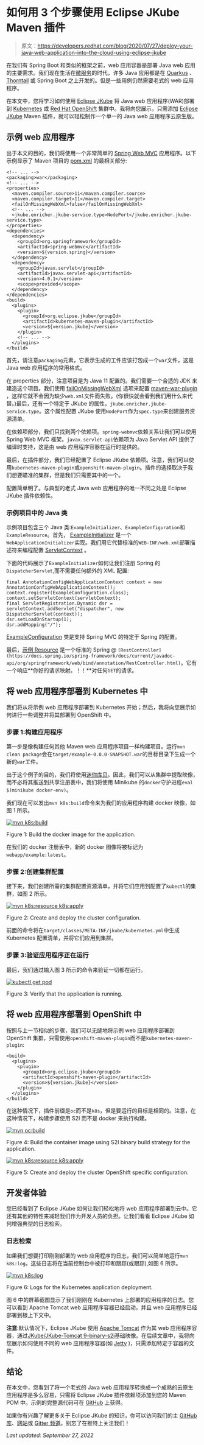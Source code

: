 # 如何用 3 个步骤使用 Eclipse JKube Maven 插件

> 原文：<https://developers.redhat.com/blog/2020/07/27/deploy-your-java-web-application-into-the-cloud-using-eclipse-jkube>

在我们有 Spring Boot 和类似的框架之前，web 应用容器是部署 Java web 应用的主要需求。我们现在生活在[微服务](https://developers.redhat.com/topics/microservices)的时代，许多 Java 应用都是在 [Quarkus](https://developers.redhat.com/products/quarkus/getting-started) 、 [Thorntail](https://thorntail.io/) 或 Spring Boot 之上开发的。但是一些用例仍然需要老式的 web 应用程序。

在本文中，您将学习如何使用 [Eclipse JKube](https://developers.redhat.com/blog/2020/01/28/introduction-to-eclipse-jkube-java-tooling-for-kubernetes-and-red-hat-openshift/) 将 Java web 应用程序(WAR)部署到 [Kubernetes](https://developers.redhat.com/topics/kubernetes) 或 [Red Hat OpenShift](https://developers.redhat.com/products/openshift/overview) 集群中。我将向您展示，只需添加 [Eclipse JKube](https://www.eclipse.org/jkube) Maven 插件，就可以轻松制作一个单一的 Java web 应用程序云原生版。

## 示例 web 应用程序

出于本文的目的，我们将使用一个非常简单的 [Spring Web MVC](https://docs.spring.io/spring-framework/docs/5.2.7.RELEASE/spring-framework-reference/web.html#spring-web) 应用程序。以下示例显示了 Maven 项目的 [pom.xml](https://github.com/marcnuri-demo/eclipse-jkube-webapp/blob/v0.0.0-tomcat/pom.xml) 的最相关部分:

```
<!-- ... -->
<packaging>war</packaging>
<!-- ... -->
<properties>
  <maven.compiler.source>11</maven.compiler.source>
  <maven.compiler.target>11</maven.compiler.target>
  <failOnMissingWebXml>false</failOnMissingWebXml>
  <!-- ... -->
  <jkube.enricher.jkube-service.type>NodePort</jkube.enricher.jkube-service.type>
</properties>
<dependencies>
  <dependency>
    <groupId>org.springframework</groupId>
    <artifactId>spring-webmvc</artifactId>
    <version>${version.spring}</version>
  </dependency>
  <dependency>
    <groupId>javax.servlet</groupId>
    <artifactId>javax.servlet-api</artifactId>
    <version>4.0.1</version>
    <scope>provided</scope>
  </dependency>
</dependencies>
<build>
  <plugins>
    <plugin>
      <groupId>org.eclipse.jkube</groupId>
      <artifactId>kubernetes-maven-plugin</artifactId>
      <version>${version.jkube}</version>
    </plugin>
    <!-- ... -->
  </plugins>
</build>

```

首先，请注意`packaging`元素，它表示生成的工件应该打包成一个`war`文件，这是 Java web 应用程序的常用格式。

在 properties 部分，注意项目是为 Java 11 配置的。我们需要一个合适的 JDK 来建造这个项目。我们使用 [failOnMissingWebXml](https://maven.apache.org/plugins/maven-war-plugin/war-mojo.html#failOnMissingWebXml) 选项来配置 [maven-war-plugin](https://maven.apache.org/plugins/maven-war-plugin/) ，这样它就不会因为缺少`web.xml`文件而失败。(你很快就会看到我们用什么来代替。)最后，还有一个特定于 JKube 的属性，`jkube.enricher.jkube-service.type`。这个属性配置 JKube 使用`NodePort`作为`spec.type`来创建服务资源清单。

在依赖项部分，我们只找到两个依赖项。`spring-webmvc`依赖关系让我们可以使用 Spring Web MVC 框架。`javax.servlet-api`依赖项为 Java Servlet API 提供了编译时支持，这是由 web 应用程序容器在运行时提供的。

最后，在插件部分，我们已经配置了 Eclipse JKube 依赖项。注意，我们可以使用`kubernetes-maven-plugin`或`openshift-maven-plugin`。插件的选择取决于我们想要瞄准的集群，但是我们只需要其中的一个。

配置简单明了。与典型的老式 Java web 应用程序的唯一不同之处是 Eclipse JKube 插件依赖性。

### 示例项目中的 Java 类

示例项目包含三个 Java 类:`ExampleInitializer`、`ExampleConfiguration`和`ExampleResource`。首先， [ExampleInitializer](https://github.com/marcnuri-demo/eclipse-jkube-webapp/blob/v0.0.0-tomcat/src/main/java/com/marcnuri/demo/jkube/ExampleInitializer.java) 是一个`WebApplicationInitializer`实现。我们用它代替标准的`WEB-INF/web.xml`部署描述符来编程配置 [ServletContext](https://docs.oracle.com/javaee/7/api/javax/servlet/ServletContext.html?is-external=true) 。

下面的代码展示了`ExampleInitializer`如何让我们注册 Spring 的`DispatcherServlet`,而不需要任何额外的 XML 配置:

```
final AnnotationConfigWebApplicationContext context = new AnnotationConfigWebApplicationContext();
context.register(ExampleConfiguration.class);
context.setServletContext(servletContext);
final ServletRegistration.Dynamic dsr = servletContext.addServlet("dispatcher", new DispatcherServlet(context));
dsr.setLoadOnStartup(1);
dsr.addMapping("/");

```

[ExampleConfiguration](https://github.com/marcnuri-demo/eclipse-jkube-webapp/blob/v0.0.0-tomcat/src/main/java/com/marcnuri/demo/jkube/ExampleConfiguration.java) 类是支持 Spring MVC 的特定于 Spring 的配置。

最后，[示例 Resource](https://github.com/marcnuri-demo/eclipse-jkube-webapp/blob/v0.0.0-tomcat/src/main/java/com/marcnuri/demo/jkube/ExampleResource.java) 是一个标准的 Spring @ `[RestController](https://docs.spring.io/spring-framework/docs/current/javadoc-api/org/springframework/web/bind/annotation/RestController.html)`。它有一个响应**你好的请求映射。！！**对任何`GET`的请求。

## 将 web 应用程序部署到 Kubernetes 中

我们将从将示例 web 应用程序部署到 Kubernetes 开始；然后，我将向您展示如何进行一些调整并将其部署到 OpenShift 中。

### 步骤 1:构建应用程序

第一步是像构建任何其他 Maven web 应用程序项目一样构建项目。运行`mvn clean package`会在`target/example-0.0.0-SNAPSHOT.war`的目标目录下生成一个新的`war`工件。

出于这个例子的目的，我们将使用[迷你库贝](https://kubernetes.io/docs/setup/learning-environment/minikube/)。因此，我们可以从集群中提取映像，而不必将其推送到共享注册表中，我们将使用 Minikube 的`docker`守护进程`eval $(minikube docker-env)`。

我们现在可以发出`mvn k8s:build`命令来为我们的应用程序构建 docker 映像，如图 1 所示。

[![mvn k8s:build](img/02be3749555417e027a1d47db213ee66.png "Eclipse JKube k8s:build")](/sites/default/files/blog/2020/06/k8s-build.png)

Figure 1: Build the docker image for the application.

在我们的 docker 注册表中，新的 docker 图像将被标记为`webapp/example:latest`。

### 步骤 2:创建集群配置

接下来，我们创建所需的集群配置资源清单，并将它们应用到配置了`kubectl`的集群，如图 2 所示。

[![mvn k8s:resource k8s:apply](img/d3f664f59c5aa2a244f7c3ab2869b1ae.png "Eclipse JKube k8s:resource k8s:apply")](/sites/default/files/blog/2020/06/k8s-resource-apply.png)

Figure 2: Create and deploy the cluster configuration.

前面的命令将在`target/classes/META-INF/jkube/kubernetes.yml`中生成 Kubernetes 配置清单，并将它们应用到集群。

### 步骤 3:验证应用程序正在运行

最后，我们通过输入图 3 所示的命令来验证一切都在运行。

[![kubectl get pod](img/fd43b2c758f1c7d68abecb6d2bac4b1d.png "Eclipse JKube verify deployment")](/sites/default/files/blog/2020/06/verify-deployments.png)

Figure 3: Verify that the application is running.

## 将 web 应用程序部署到 OpenShift 中

按照与上一节相似的步骤，我们可以无缝地将示例 web 应用程序部署到 OpenShift 集群，只需使用`openshift-maven-plugin`而不是`kubernetes-maven-plugin`:

```
<build>
  <plugins>
    <plugin>
      <groupId>org.eclipse.jkube</groupId>
      <artifactId>openshift-maven-plugin</artifactId>
      <version>${version.jkube}</version>
    </plugin>
  </plugins>
</build>

```

在这种情况下，插件前缀是`oc`而不是`k8s`，但是要运行的目标是相同的。注意，在这种情况下，构建步骤使用 S2I 而不是 docker 来执行构建。

[![mvn oc:build](img/0709cfe1177a3b3bff22e6d82f463663.png "Eclipse JKube oc:build")](/sites/default/files/blog/2020/06/oc-build.png)

Figure 4: Build the container image using S2I binary build strategy for the application.

[![mvn k8s:resource k8s:apply](img/4d4942c09f98b38a4a06281b9b39f8bf.png "Eclipse JKube oc:resource oc:apply")](/sites/default/files/blog/2020/06/oc-resource-apply-verify.png)

Figure 5: Create and deploy the cluster OpenShift specific configuration.

## 开发者体验

您已经看到了 Eclipse JKube 如何让我们轻松地将 web 应用程序部署到云中。它还有其他的特性来减轻我们作为开发人员的负担。让我们看看 Eclipse JKube 如何增强典型的日志检索。

### 日志检索

如果我们想要打印刚刚部署的 web 应用程序的日志，我们可以简单地运行`mvn k8s:log`。这些日志将在当前控制台中被打印和跟踪(或跟踪),如图 6 所示。

[![mvn k8s:log](img/15f24ac5804465c68f7d52ebf9e621c0.png "Eclipse JKube k8s:log")](/sites/default/files/blog/2020/06/k8s-log.png)

Figure 6: Logs for the Kubernetes application deployment.

图 6 中的屏幕截图显示了我们刚刚在 Kubernetes 上部署的应用程序的日志。您可以看到 Apache Tomcat web 应用程序容器已经启动，并且 web 应用程序已经部署到根上下文中。

**注意**:默认情况下，Eclipse JKube 使用 [Apache Tomcat](https://tomcat.apache.org/) 作为其 web 应用程序容器，通过[JKube/JKube-Tomcat 9-binary-s2i](https://quay.io/repository/jkube/jkube-tomcat9-binary-s2i)基础映像。在后续文章中，我将向您展示如何使用不同的 web 应用程序容器(如 [Jetty](https://www.eclipse.org/jetty/) )，只需添加特定于容器的文件。

## 结论

在本文中，您看到了将一个老式的 Java web 应用程序转换成一个成熟的云原生应用程序是多么容易，只需将 Eclipse JKube 插件依赖项添加到您的 Maven POM 中。示例的完整源代码可在 [GitHub](https://github.com/marcnuri-demo/eclipse-jkube-webapp/tree/v0.0.0-tomcat) 上获得。

如果你有兴趣了解更多关于 Eclipse JKube 的知识，你可以访问我们的主 [GitHub 库](https://github.com/eclipse/jkube)、[网站](https://www.eclipse.org/jkube/)或 [Gitter 频道](https://gitter.im/eclipse/jkube)。别忘了在推特上关注我们！

*Last updated: September 27, 2022*